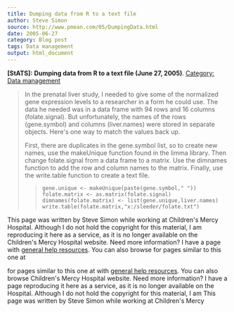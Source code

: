 ```yaml
---
title: Dumping data from R to a text file
author: Steve Simon
source: http://www.pmean.com/05/DumpingData.html
date: 2005-06-27
category: Blog post
tags: Data management
output: html_document
---
```

**[StATS]:** **Dumping data from R to a text file
(June 27, 2005)**. [Category: Data
management](../category/DataManagement.html)

> In the prenatal liver study, I needed to give some of the normalized
> gene expression levels to a researcher in a form he could use. The
> data he needed was in a data frame with 94 rows and 16 columns
> (folate.signal). But unfortunately, the names of the rows
> (gene.symbol) and columns (liver.names) were stored in separate
> objects. Here\'s one way to match the values back up.
>
> First, there are duplicates in the gene.symbol list, so to create new
> names, use the makeUnique function found in the limma library. Then
> change folate.signal from a data frame to a matrix. Use the dimnames
> function to add the row and column names to the matrix. Finally, use
> the write.table function to create a text file.
>
> > `gene.unique <- makeUnique(paste(gene.symbol," "))             folate.matrix <- as.matrix(folate.signal)             dimnames(folate.matrix) <- list(gene.unique,liver.names)             write.table(folate.matrix,"x:/sleeder/folate.txt")`

This page was written by Steve Simon while working at Children\'s Mercy
Hospital. Although I do not hold the copyright for this material, I am
reproducing it here as a service, as it is no longer available on the
Children\'s Mercy Hospital website. Need more information? I have a page
with [general help resources](../GeneralHelp.html). You can also browse
for pages similar to this one at
<!---More--->
for pages similar to this one at
with [general help resources](../GeneralHelp.html). You can also browse
Children\'s Mercy Hospital website. Need more information? I have a page
reproducing it here as a service, as it is no longer available on the
Hospital. Although I do not hold the copyright for this material, I am
This page was written by Steve Simon while working at Children\'s Mercy

<!---Do not use
**[StATS]:** **Dumping data from R to a text file
This page was written by Steve Simon while working at Children\'s Mercy
Hospital. Although I do not hold the copyright for this material, I am
reproducing it here as a service, as it is no longer available on the
Children\'s Mercy Hospital website. Need more information? I have a page
with [general help resources](../GeneralHelp.html). You can also browse
for pages similar to this one at
--->

